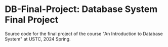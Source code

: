 # DB-Final-Project: Database System Final Project

Source code for the final project of the course "An Introduction to Database System" at USTC, 2024 Spring.